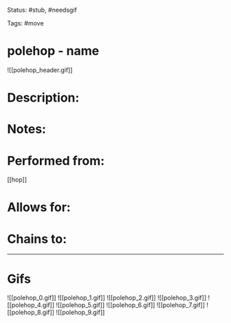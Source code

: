 Status: #stub, #needsgif

Tags: #move

# polehop - name
![[polehop_header.gif]]
# Description:


# Notes:


# Performed from:
[[hop]]

# Allows for:


# Chains to:


___
# Gifs
![[polehop_0.gif]]
![[polehop_1.gif]]
![[polehop_2.gif]]
![[polehop_3.gif]]
![[polehop_4.gif]]
![[polehop_5.gif]]
![[polehop_6.gif]]
![[polehop_7.gif]]
![[polehop_8.gif]]
![[polehop_9.gif]]